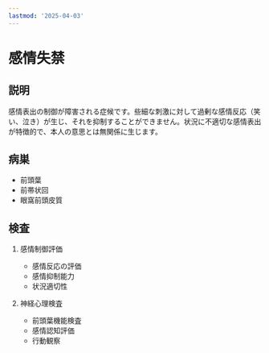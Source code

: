 ```yaml
---
lastmod: '2025-04-03'
---
```


# 感情失禁

## 説明

感情表出の制御が障害される症候です。些細な刺激に対して過剰な感情反応（笑い、泣き）が生じ、それを抑制することができません。状況に不適切な感情表出が特徴的で、本人の意思とは無関係に生じます。

## 病巣

- 前頭葉
- 前帯状回
- 眼窩前頭皮質

## 検査

1. 感情制御評価

   - 感情反応の評価
   - 感情抑制能力
   - 状況適切性

2. 神経心理検査
   - 前頭葉機能検査
   - 感情認知評価
   - 行動観察
